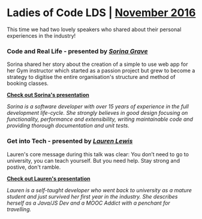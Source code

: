 # Ladies of Code LDS | [November 2016](https://www.meetup.com/Ladies-of-Code-Leeds/events/234722927/)

This time we had two lovely speakers who shared about their personal experiences in the industry!


### Code and Real Life - presented by [_Sorina Grave_](https://github.com/sorinagrave)

Sorina shared her story about the creation of a simple to use web app for her Gym instructor which started as a passion project but grew to become a strategy to digitise the entire organisation's structure and method of booking classes.

[**Check out Sorina's presentation**](https://drive.google.com/open?id=0B8xlKnMKt5jNbllTNUh4Wk9NSDA)

_Sorina is a software developer with over 15 years of experience in the full development life-cycle. She strongly believes in good design focusing on functionality, performance and extensibility, writing maintainable code and providing thorough documentation and unit tests._


### Get into Tech - presented by [_Lauren Lewis_](https://twitter.com/lori_lew)

Lauren's core message during this talk was clear: You don’t need to go to university, you can teach yourself. But you need help. Stay strong and postive, don't ramble.

[**Check out Lauren's presentation**](https://drive.google.com/open?id=1jlf9bng-VrfAXGzNJWiyK5IXepbS7efbFY7opC1Wi4c)

_Lauren is a self-taught developer who went back to university as a mature student and just survived her first year in the industry. She describes herself as a Java/JS Dev and a MOOC Addict with a penchant for travelling._

